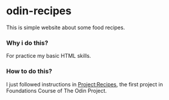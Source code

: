 # odin-recipes
This is simple website about some food recipes. 

### Why i do this?
For practice my basic HTML skills.

### How to do this?
I just followed instructions in [Project:Recipes](https://www.theodinproject.com/lessons/foundations-recipes#setting-up-your-projects-github-repository), the first project in Foundations Course of The Odin Project.
